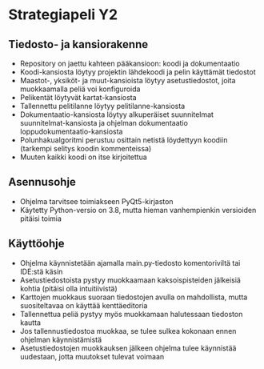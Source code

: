 # Strategiapeli Y2

## Tiedosto- ja kansiorakenne

  - Repository on jaettu kahteen pääkansioon: koodi ja dokumentaatio
  - Koodi-kansiosta löytyy projektin lähdekoodi ja pelin käyttämät tiedostot
  - Maastot-, yksiköt- ja muut-kansioista löytyy asetustiedostot, joita muokkaamalla peliä voi konfiguroida
  - Pelikentät löytyvät kartat-kansiosta
  - Tallennettu pelitilanne löytyy pelitilanne-kansiosta
  - Dokumentaatio-kansiosta löytyy alkuperäiset suunnitelmat suunnitelmat-kansiosta ja ohjelman dokumentaatio loppudokumentaatio-kansiosta
  - Polunhakualgoritmi perustuu osittain netistä löydettyyn koodiin (tarkempi selitys koodin kommenteissa)
  - Muuten kaikki koodi on itse kirjoitettua

## Asennusohje

  - Ohjelma tarvitsee toimiakseen PyQt5-kirjaston
  - Käytetty Python-versio on 3.8, mutta hieman vanhempienkin versioiden pitäisi toimia

## Käyttöohje

  - Ohjelma käynnistetään ajamalla main.py-tiedosto komentoriviltä tai IDE:stä käsin
  - Asetustiedostoista pystyy muokkaamaan kaksoispisteiden jälkeisiä kohtia (pitäisi olla intuitiivistä)
  - Karttojen muokkaus suoraan tiedostojen avulla on mahdollista, mutta suositeltavaa on käyttää kenttäeditoria
  - Tallennettua peliä pystyy myös muokkamaan halutessaan tiedoston kautta
  - Jos tallennustiedostoa muokkaa, se tulee sulkea kokonaan ennen ohjelman käynnistämistä
  - Asetustiedostojen muokkauksen jälkeen ohjelma tulee käynnistää uudestaan, jotta muutokset tulevat voimaan
